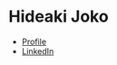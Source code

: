 Hideaki Joko
================

- [Profile](https://hideaki-j.github.io/)
- [LinkedIn](https://www.linkedin.com/in/hide7531b1143/)